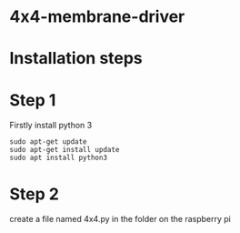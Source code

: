 # 4x4-membrane-driver
# Installation steps
# Step 1

Firstly install python 3 

    sudo apt-get update
    sudo apt-get install update
    sudo apt install python3
# Step 2
create a file named 4x4.py in the folder on the raspberry pi 
